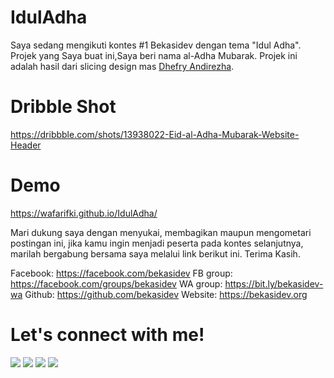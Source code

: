 # IdulAdha
Saya sedang mengikuti kontes #1 Bekasidev dengan tema "Idul Adha". Projek yang Saya buat ini,Saya beri nama al-Adha Mubarak. Projek ini adalah hasil dari slicing design mas <a href="https://dribbble.com/dhefryrezha">Dhefry Andirezha</a>.

# Dribble Shot
<a href="https://dribbble.com/shots/13938022-Eid-al-Adha-Mubarak-Website-Header">https://dribbble.com/shots/13938022-Eid-al-Adha-Mubarak-Website-Header</a>

# Demo
 <a href="https://wafarifki.github.io/IdulAdha/">https://wafarifki.github.io/IdulAdha/</a>

Mari dukung saya dengan menyukai, membagikan maupun mengometari postingan ini, jika kamu ingin menjadi peserta pada kontes selanjutnya, marilah bergabung bersama saya melalui link berikut ini. Terima Kasih.

Facebook: <a href="https://facebook.com/bekasidev">https://facebook.com/bekasidev</a>
FB group: <a href="https://facebook.com/groups/bekasidev">https://facebook.com/groups/bekasidev</a>
WA group: <a href="https://bit.ly/bekasidev-wa">https://bit.ly/bekasidev-wa</a>
Github: <a href="https://github.com/bekasidev">https://github.com/bekasidev</a>
Website: <a href="https://bekasidev.org">https://bekasidev.org</a>


# Let's connect with me!
<p>
    <a href="https://wafarifqi.com" target="_blank"><img src="https://img.shields.io/badge/Website-https://wafarifqi.com-blue?" /></a>
    <a href="https://www.linkedin.com/in/wafa-rifqi-anafin-553b591b7/" target="_blank"><img src="https://img.shields.io/badge/Linkedin-WafaRifkiAnafin_-blue" /></a>
    <a href="https://facebook.com/wafarifkianafin" target="_blank"><img src="https://img.shields.io/badge/Facebook-wafarifkianafin-blue" /></a>
    <a href="https://instagram.com/wafarifki_" target="_blank"><img src="https://img.shields.io/badge/Instagram-@wafarifki_-blue" /></a>
</p> 
